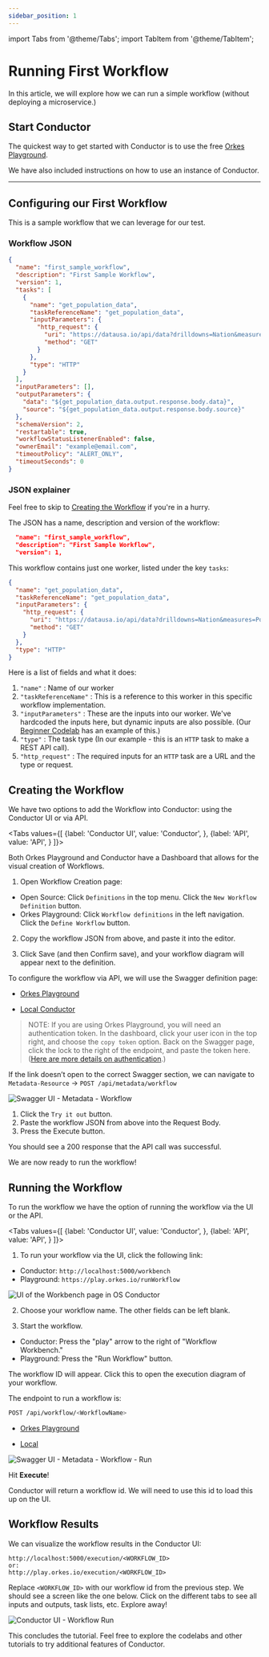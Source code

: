 ```yaml
---
sidebar_position: 1
---
```

import Tabs from '@theme/Tabs';
import TabItem from '@theme/TabItem';

# Running First Workflow

In this article, we will explore how we can run a simple workflow (without deploying a microservice.)


## Start Conductor

The quickest way to get started with Conductor is to use the free [Orkes Playground](https://play.orkes.io). 

We have also included instructions on how to use an instance of Conductor.

---

## Configuring our First Workflow

This is a sample workflow that we can leverage for our test.

### Workflow JSON
```json
{
  "name": "first_sample_workflow",
  "description": "First Sample Workflow",
  "version": 1,
  "tasks": [
    {
      "name": "get_population_data",
      "taskReferenceName": "get_population_data",
      "inputParameters": {
        "http_request": {
          "uri": "https://datausa.io/api/data?drilldowns=Nation&measures=Population",
          "method": "GET"
        }
      },
      "type": "HTTP"
    }
  ],
  "inputParameters": [],
  "outputParameters": {
    "data": "${get_population_data.output.response.body.data}",
    "source": "${get_population_data.output.response.body.source}"
  },
  "schemaVersion": 2,
  "restartable": true,
  "workflowStatusListenerEnabled": false,
  "ownerEmail": "example@email.com",
  "timeoutPolicy": "ALERT_ONLY",
  "timeoutSeconds": 0
}
```

### JSON explainer
Feel free to skip to [Creating the Workflow](#creating-the-workflow) if you're in a hurry.

The JSON has a name, description and version of the workflow:

```json
  "name": "first_sample_workflow",
  "description": "First Sample Workflow",
  "version": 1,
```

This workflow contains just one worker, listed under the key `tasks`:
```json
{
  "name": "get_population_data",
  "taskReferenceName": "get_population_data",
  "inputParameters": {
    "http_request": {
      "uri": "https://datausa.io/api/data?drilldowns=Nation&measures=Population",
      "method": "GET"
    }
  },
  "type": "HTTP"
}
```

Here is a list of fields and what it does:

1. `"name"` : Name of our worker
2. `"taskReferenceName"` : This is a reference to this worker in this specific workflow implementation. 
3. `"inputParameters"` : These are the inputs into our worker. We've hardcoded the inputs here, but dynamic inputs are also possible. (Our [Beginner Codelab](/content/docs/codelab/beginner#creating-workflow-definition) has an example of this.)
4. `"type"` : The task type (In our example - this is an `HTTP` task to make a REST API call).
5. `"http_request"` : The required inputs for an `HTTP` task are a URL and the type or request.


## Creating the Workflow

We have two options to add the Workflow into Conductor: using the Conductor UI or via API.


<Tabs values={[
        {label: 'Conductor UI', value: 'Conductor', },
        {label: 'API', value: 'API', }
    ]}>
  
  <TabItem value="Conductor">

Both Orkes Playground and Conductor have a Dashboard that allows for the visual creation of Workflows.

1. Open Workflow Creation page:
* Open Source: Click `Definitions` in the top menu. Click the `New Workflow Definition` button.
* Orkes Playground: Click `Workflow definitions` in the left navigation. Click the `Define Workflow` button.

2.  Copy the workflow JSON from above, and paste it into the editor. 

3. Click Save (and then Confirm save), and your workflow diagram will appear next to the definition.

</TabItem>
<TabItem value="API">
To configure the workflow via API, we will use the Swagger definition page:

* [Orkes Playground](https://play.orkes.io/swagger-ui/index.html?configUrl=/api-docs/swagger-config#/metadata-resource/create)

* [Local Conductor](http://localhost:8080/swagger-ui/index.html?configUrl=/api-docs/swagger-config#/metadata-resource/create)

>NOTE: If you are using Orkes Playground, you will need an authentication token.  In the dashboard, click your user icon in the top right, and choose the `copy token` option.  Back on the Swagger page, click the lock to the right of the endpoint, and paste the token here. ([Here are more details on authentication](/content/docs/getting-started/concepts/access-control-applications#prototyping).)

If the link doesn’t open to the correct Swagger section, we can navigate to `Metadata-Resource` -> `POST /api/metadata/workflow`

![Swagger UI - Metadata - Workflow](/img/tutorial/metadataWorkflowPost.png)


1. Click the `Try it out` button.
2. Paste the workflow JSON from above into the Request Body.
3. Press the Execute button. 

You should see a 200 response that the API call was successful.

</TabItem>
</Tabs>

We are now ready to run the workflow!


## Running the Workflow

To run the workflow we have the option of running the workflow via the UI or the API. 

<Tabs values={[
        {label: 'Conductor UI', value: 'Conductor', },
        {label: 'API', value: 'API', }
    ]}>
  
<TabItem value="Conductor">

1. To run your workflow via the UI, click the following link:

* Conductor: `http://localhost:5000/workbench`
* Playground: `https://play.orkes.io/runWorkflow`

![UI of the Workbench page in OS Conductor](/img/workbench.jpg)

2. Choose your workflow name. The other fields can be left blank.  

3. Start the workflow. 
* Conductor: Press the "play" arrow to the right of "Workflow Workbench."
* Playground: Press the "Run Workflow" button.

The workflow ID will appear. Click this to open the execution diagram of your workflow.

</TabItem>
<TabItem value="API">

The endpoint to run a workflow is: 

```bash
POST /api/workflow/<WorkflowName>

```

* [Orkes Playground](https://play.orkes.io/swagger-ui/index.html?configUrl=/api-docs/swagger-config#/workflow-resource/startWorkflow_1)

* [Local](http://localhost:8080/swagger-ui/index.html?configUrl=/api-docs/swagger-config#/workflow-resource/startWorkflow_1)

![Swagger UI - Metadata - Workflow - Run](/img/tutorial/metadataWorkflowRun.png)

Hit **Execute**!

Conductor will return a workflow id. We will need to use this id to load this up on the UI.

</TabItem>
</Tabs>


## Workflow Results


We can visualize the workflow results in the Conductor UI:
```
http://localhost:5000/execution/<WORKFLOW_ID>
or:
http://play.orkes.io/execution/<WORKFLOW_ID>
```

Replace `<WORKFLOW_ID>` with our workflow id from the previous step. We should see a screen like the one below. Click on the different tabs to see all inputs and outputs, task lists, etc. Explore away!

![Conductor UI - Workflow Run](/img/tutorial/workflowLoaded.png)



This concludes the tutorial. Feel free to explore the codelabs and other tutorials to try additional features of Conductor.
